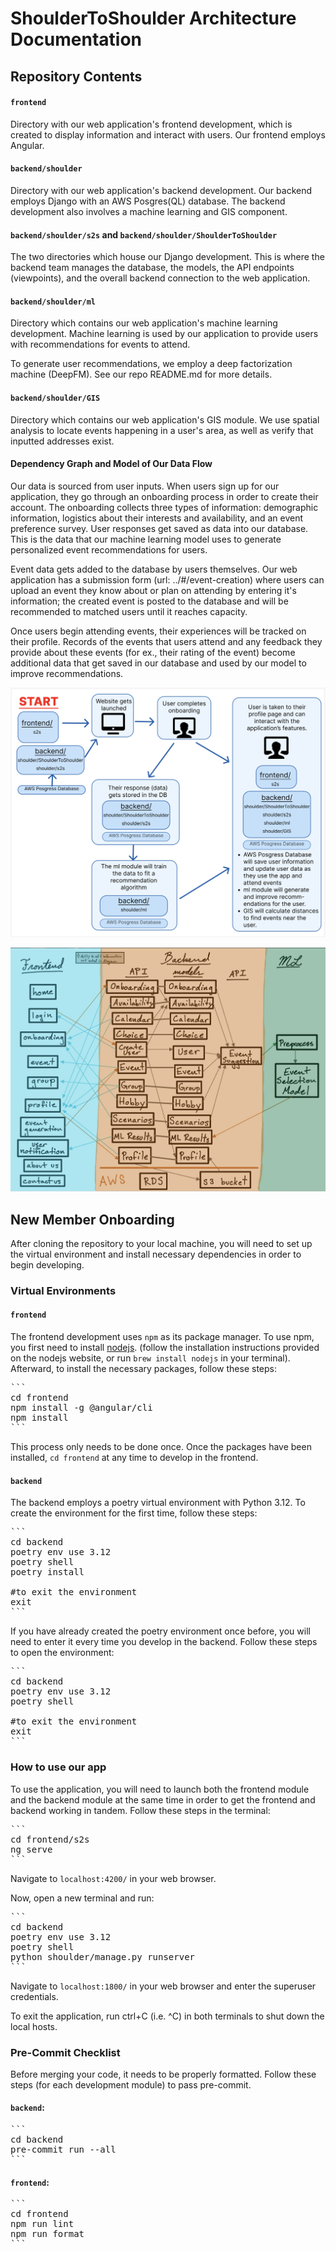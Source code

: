 # ShoulderToShoulder Architecture Documentation

## Repository Contents

#### `frontend`
Directory with our web application's frontend development, which is created to display information and interact with users. Our frontend employs Angular.

#### `backend/shoulder` 
Directory with our web application's backend development. Our backend employs Django with an AWS Posgres(QL) database. The backend development also involves a machine learning and GIS component. 

#### `backend/shoulder/s2s` and `backend/shoulder/ShoulderToShoulder` 
The two directories which house our Django development. This is where the backend team manages the database, the models, the API endpoints (viewpoints), and the overall backend connection to the web application.  

#### `backend/shoulder/ml`
Directory which contains our web application's machine learning development. Machine learning is used by our application to provide users with recommendations for events to attend.

To generate user recommendations, we employ a deep factorization machine (DeepFM). See our repo README.md for more details. 

#### `backend/shoulder/GIS`
Directory which contains our web application's GIS module. We use spatial analysis to locate events happening in a user's area, as well as verify that inputted addresses exist. 

#### Dependency Graph and Model of Our Data Flow

Our data is sourced from user inputs. When users sign up for our application, they go through an onboarding process in order to create their account. The onboarding collects three types of information: demographic information, logistics about their interests and availability, and an event preference survey. User responses get saved as data into our database. This is the data that our machine learning model uses to generate personalized event recommendations for users. 

Event data gets added to the database by users themselves. Our web application has a submission form (url: ../#/event-creation) where users can upload an event they know about or plan on attending by entering it's information; the created event is posted to the database and will be recommended to matched users until it reaches capacity.

Once users begin attending events, their experiences will be tracked on their profile. Records of the events that users attend and any feedback they provide about these events (for ex., their rating of the event) become additional data that get saved in our database and used by our model to improve recommendations. 

![Data Flow Diagram](model_data_flow.png)

![Detailed Data Flow Diagram](architecture.png)

## New Member Onboarding

After cloning the repository to your local machine, you will need to set up the virtual environment and install necessary dependencies in order to begin developing. 

### Virtual Environments

#### `frontend`

The frontend development uses `npm` as its package manager. To use npm, you first need to install [nodejs](https://nodejs.org/en). (follow the installation instructions provided on the nodejs website, or run `brew install nodejs` in your terminal). Afterward, to install the necessary packages, follow these steps:

<pre>
```
cd frontend
npm install -g @angular/cli
npm install
```
</pre>

This process only needs to be done once. Once the packages have been installed, `cd frontend` at any time to develop in the frontend. 

#### `backend`

The backend employs a poetry virtual environment with Python 3.12. To create the environment for the first time, follow these steps:
 
<pre>
```
cd backend
poetry env use 3.12
poetry shell
poetry install 

#to exit the environment
exit
```
</pre>

If you have already created the poetry environment once before, you will need to enter it every time you develop in the backend. Follow these steps to open the environment: 

<pre>
```
cd backend
poetry env use 3.12
poetry shell

#to exit the environment
exit 
```
</pre>

### How to use our app

To use the application, you will need to launch both the frontend module and the backend module at the same time in order to get the frontend and backend working in tandem. Follow these steps in the terminal:

<pre>
```
cd frontend/s2s
ng serve
```
</pre>

Navigate to `localhost:4200/` in your web browser. 

Now, open a new terminal and run:

<pre>
```
cd backend
poetry env use 3.12
poetry shell
python shoulder/manage.py runserver
```
</pre>

Navigate to `localhost:1800/` in your web browser and enter the superuser credentials.

To exit the application, run ctrl+C (i.e. ^C) in both terminals to shut down the local hosts.

### Pre-Commit Checklist

Before merging your code, it needs to be properly formatted. Follow these steps (for each development module) to pass pre-commit.

#### `backend`: 

<pre>
```
cd backend
pre-commit run --all
```
</pre>

#### `frontend`: 

<pre>
```
cd frontend
npm run lint
npm run format
```
</pre>
